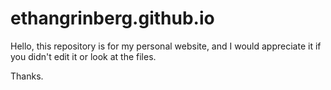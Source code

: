 # ethangrinberg.github.io

Hello, this repository is for my personal website, and I would appreciate it if you didn't edit it or look at the files.

Thanks.
